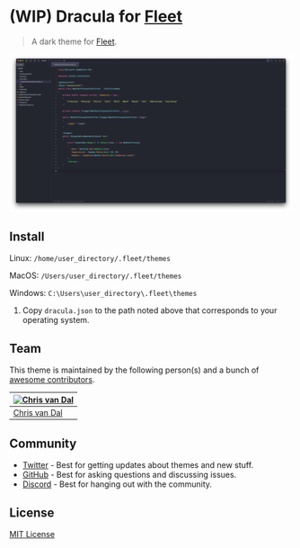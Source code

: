 # (WIP) Dracula for [Fleet](https://www.jetbrains.com/fleet/)

> A dark theme for [Fleet](https://www.jetbrains.com/fleet/).

![Screenshot](./screenshot.png)

## Install

Linux: `/home/user_directory/.fleet/themes`

MacOS: `/Users/user_directory/.fleet/themes`

Windows: `C:\Users\user_directory\.fleet\themes`

1. Copy `dracula.json` to the path noted above that corresponds to your operating system.

## Team

This theme is maintained by the following person(s) and a bunch of [awesome contributors](https://github.com/dracula/template/graphs/contributors).

| [![Chris van Dal](https://github.com/cvandal.png?size=100)](https://github.com/cvandal) |
| --------------------------------------------------------------------------------------- |
| [Chris van Dal](https://github.com/cvandal)                                             |

## Community

* [Twitter](https://twitter.com/draculatheme) - Best for getting updates about themes and new stuff.
* [GitHub](https://github.com/dracula/dracula-theme/discussions) - Best for asking questions and discussing issues.
* [Discord](https://draculatheme.com/discord-invite) - Best for hanging out with the community.

## License

[MIT License](./LICENSE)
